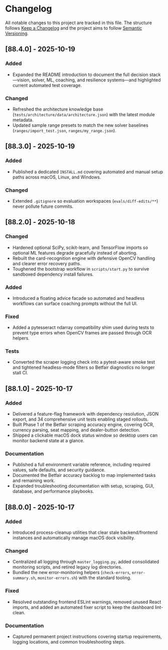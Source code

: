 # Changelog

All notable changes to this project are tracked in this file. The structure follows [Keep a Changelog](https://keepachangelog.com/en/1.0.0/) and the project aims to follow [Semantic Versioning](https://semver.org/spec/v2.0.0.html).

## [88.4.0] - 2025-10-19

### Added
- Expanded the README introduction to document the full decision stack—vision, solver, ML, coaching, and resilience systems—and highlighted current automated test coverage.

### Changed
- Refreshed the architecture knowledge base (`tests/architecture/data/architecture.json`) with the latest module metadata.
- Updated sample range presets to match the new solver baselines (`ranges/import_test.json`, `ranges/my_range.json`).

## [88.3.0] - 2025-10-19

### Added
- Published a dedicated `INSTALL.md` covering automated and manual setup paths across macOS, Linux, and Windows.

### Changed
- Extended `.gitignore` so evaluation workspaces (`evals/diff-edits/**`) never pollute future commits.

## [88.2.0] - 2025-10-18

### Changed
- Hardened optional SciPy, scikit-learn, and TensorFlow imports so optional ML features degrade gracefully instead of aborting.
- Rebuilt the card-recognition engine with defensive OpenCV handling and clearer error recovery paths.
- Toughened the bootstrap workflow in `scripts/start.py` to survive sandboxed dependency install failures.

### Added
- Introduced a floating advice facade so automated and headless workflows can surface coaching prompts without the full UI.

### Fixed
- Added a pytesseract ndarray compatibility shim used during tests to prevent type errors when OpenCV frames are passed through OCR helpers.

### Tests
- Converted the scraper logging check into a pytest-aware smoke test and tightened headless-mode filters so Betfair diagnostics no longer stall CI.

## [88.1.0] - 2025-10-17

### Added
- Delivered a feature-flag framework with dependency resolution, JSON export, and 34 comprehensive unit tests enabling staged rollouts.
- Built Phase 1 of the Betfair scraping accuracy engine, covering OCR, currency parsing, seat mapping, and dealer-button detection.
- Shipped a clickable macOS dock status window so desktop users can monitor backend state at a glance.

### Documentation
- Published a full environment variable reference, including required values, safe defaults, and security guidance.
- Documented the Betfair accuracy backlog to map implemented tasks and remaining work.
- Expanded troubleshooting documentation with setup, scraping, GUI, database, and performance playbooks.

## [88.0.0] - 2025-10-17

### Added
- Introduced process-cleanup utilities that clear stale backend/frontend instances and automatically manage macOS dock visibility.

### Changed
- Centralized all logging through `master_logging.py`, added consolidated monitoring scripts, and retired legacy log directories.
- Bundled the new error-monitoring helpers (`check-errors`, `error-summary.sh`, `monitor-errors.sh`) with the standard tooling.

### Fixed
- Resolved outstanding frontend ESLint warnings, removed unused React imports, and added an automated fixer script to keep the dashboard lint-clean.

### Documentation
- Captured permanent project instructions covering startup requirements, logging locations, and common troubleshooting steps.
